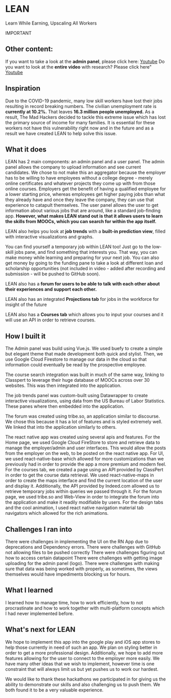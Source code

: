 # LEAN
Learn While Earning, Upscaling All Workers

IMPORTANT
## Other content:

If you want to take a look at the **admin panel**, please click here: [Youtube](https://youtu.be/TZ6_DHWR99c?t=149)
Do you want to look at the **entire video** with research? Please click here" [Youtube](https://youtu.be/TZ6_DHWR99c)

## Inspiration
Due to the COVID-19 pandemic, many low skill workers have lost their jobs resulting in record breaking numbers. The civilian unemployment rate is **currently at 10.2%.**
That leaves **16.3 million people unemployed.** As a result, The Mad Hackers decided to tackle this extreme issue which has lost the primary source of income for many families. It is essential for these workers not have this vulnerability right now and in the future and as a result we have created LEAN to help solve this issue.

## What it does

LEAN has 2 main components: an admin panel and a user panel. The admin panel allows the company to upload information and see current candidates. We chose to not make this an aggregator because the employer has to be willing to have employees without a college degree - merely online certificates and whatever projects they come up with from those online courses. Employers get the benefit of having a qualified employee for a lower starting price, whereas employees get higher paying jobs than what they already have and once they leave the company, they can use that experience to catapult themselves. The user panel allows the user to get information about various jobs that are around, like a standard job-finding app. **However, what makes LEAN stand out is that it allows users to learn the skills from MOOCs, which you can search for within the app itself.**

LEAN also helps you look at **job trends** with a **built-in prediction view**, filled with interactive visualizations and graphs. 

You can find yourself a temporary job within LEAN too! Just go to the low-skill jobs pane, and find something that interests you. That way, you can make money while learning and preparing for your next job. You can also get money by going to the funding pane to take a look at different loan and scholarship opportunities (not included in video - added after recording and submission - will be pushed to GitHub soon).

LEAN also has a **forum for users to be able to talk with each other about their experiences and support each other.**

LEAN also has an integrated **Projections tab** for jobs in the workforce for insight of the future

LEAN also has a **Courses tab** which allows you to input your courses and it will use an API in order to retrieve courses.
## How I built it

The Admin panel was build using Vue.js. We used buefy to create a simple but elegant theme that made development both quick and stylist. Then, we use Google Cloud Firestore to manage our data in the cloud so that information could eventually be read by the prospective employee. 

The course search integration was built in much of the same way, linking to Classpert to leverage their huge database of MOOCs across over 30 websites. This was then integrated into the application.

The job trends panel was custom-built using Datawrapper to create interactive visualizations, using data from the US Bureau of Labor Statistics. These panes where then embedded into the application.

The forum was created using tribe.so, an application similar to discourse. We chose this because it has a lot of features and is styled extremely well. We linked that into the application similarly to others.

The react native app was created using several apis and features. For the Home page, we used Google Cloud FireStore to store and retrieve data to manage the employer/admin and user interfaces. This would allow the posts from the employer on the web, to be posted on the react native app. For UI, we used react-native-base which allowed for more customizations than we previously had in order to provide the app a more premium and modern feel. For the courses tab, we created a page using an API provided by ClassPert in order to get the course data retrieval. We used react-native-maps in order to create the maps interface and find the current location of the user and display it. Additionally, the API provided by Indeed.com allowed us to retrieve temporary jobs within queries we passed through it. For the forum page, we used tribe.so and Web-View in order to integrate the forum into the application and make it readily modifiable by users. For the design tabs and the cool animation, I used react native navigation material tab navigators which allowed for the rich animations.

## Challenges I ran into
There were challenges in implementing the UI on the RN App due to deprecations and Dependency errors.
There were challenges with GitHub not allowing files to be pushed correctly
There were challenges figuring out how to access certain datapoint
There were challenges with getting image uploading for the admin panel (logo).
There were challenges with making sure that data was being worked with properly, as sometimes, the views themselves would have impediments blocking us for hours.
## What I learned
I learned how to manage time, how to work efficiently, how to not procrastinate and how to work together with multi-platform concepts which I had never implemented before. 
## What's next for LEAN
We hope to implement this app into the google play and iOS app stores to help those currently in need of such an app. We plan on styling better in order to get a more professional design. Additionally, we hope to add more features allowing for the user to connect to the employer more easily. We have many other ideas that we wish to implement, however time is one constraint that will always limit us but yet pushes us to work our hardest.

We would like to thank these hackathons we participated in for giving us the ability to demonstrate our skills and also challenging us to push them. We both found it to be a very valuable experience.
